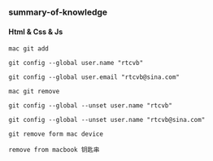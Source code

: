 ### summary-of-knowledge
#### Html & Css & Js

```
mac git add

git config --global user.name "rtcvb"

git config --global user.email "rtcvb@sina.com"

mac git remove

git config --global --unset user.name "rtcvb"

git config --global --unset user.name "rtcvb@sina.com"

git remove form mac device 

remove from macbook 钥匙串

```